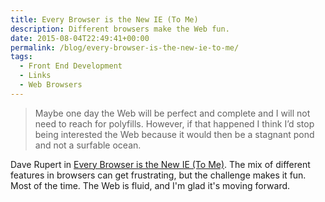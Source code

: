```yaml
---
title: Every Browser is the New IE (To Me)
description: Different browsers make the Web fun.
date: 2015-08-04T22:49:41+00:00
permalink: /blog/every-browser-is-the-new-ie-to-me/
tags:
  - Front End Development
  - Links
  - Web Browsers
---
```


> Maybe one day the Web will be perfect and complete and I will not need to reach for polyfills. However, if that happened I think I’d stop being interested the Web because it would then be a stagnant pond and not a surfable ocean.

Dave Rupert in [Every Browser is the New IE (To Me)](http://daverupert.com/2015/07/every-browser-is-the-new-ie-to-me/). The mix of different features in browsers can get frustrating, but the challenge makes it fun. Most of the time. The Web is fluid, and I'm glad it's moving forward.
